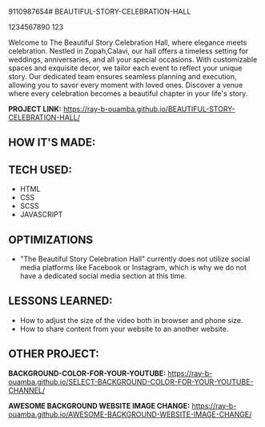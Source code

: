 9110987654# BEAUTIFUL-STORY-CELEBRATION-HALL

1234567890  123

Welcome to The Beautiful Story Celebration Hall, where elegance meets celebration. Nestled in Zopah,Calavi, our hall offers a timeless setting for weddings, anniversaries, and all your special occasions. With customizable spaces and exquisite decor, we tailor each event to reflect your unique story. Our dedicated team ensures seamless planning and execution, allowing you to savor every moment with loved ones. Discover a venue where every celebration becomes a beautiful chapter in your life's story.

**PROJECT LINK:**  https://ray-b-ouamba.github.io/BEAUTIFUL-STORY-CELEBRATION-HALL/

## HOW IT'S MADE:
## TECH USED:
* HTML
* CSS
* SCSS
* JAVASCRIPT

## OPTIMIZATIONS
* "The Beautiful Story Celebration Hall" currently does not utilize social media platforms like Facebook or Instagram, which is why we do not have a dedicated social media section at this time.

## LESSONS LEARNED:
* How to adjust the size of the video both in browser and phone size.
* How to share content from your website to an another website.

## OTHER PROJECT:
**BACKGROUND-COLOR-FOR-YOUR-YOUTUBE:**
https://ray-b-ouamba.github.io/SELECT-BACKGROUND-COLOR-FOR-YOUR-YOUTUBE-CHANNEL/

**AWESOME BACKGROUND WEBSITE IMAGE CHANGE:**
https://ray-b-ouamba.github.io/AWESOME-BACKGROUND-WEBSITE-IMAGE-CHANGE/
